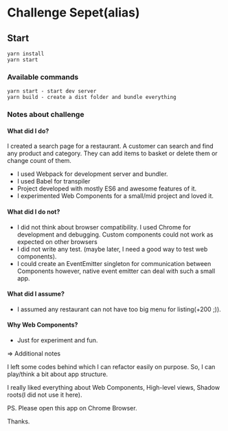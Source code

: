 # Challenge Sepet(alias)

## Start


```
yarn install
yarn start
```

### Available commands

```
yarn start - start dev server
yarn build - create a dist folder and bundle everything

```

### Notes about challenge

#### What did I do?
I created a search page for a restaurant.
A customer can search and find any product and category.
They can add items to basket or delete them or change count of them.

- I used Webpack for development server and bundler.
- I used Babel for transpiler
- Project developed with mostly ES6 and awesome features of it.
- I experimented Web Components for a small/mid project and loved it.

#### What did I do not?
- I did not think about browser compatibility. I used Chrome for development and debugging.
Custom components could not work as expected on other browsers
- I did not write any test. (maybe later, I need a good way to test web components).
- I could create an EventEmitter singleton for communication between Components
however, native event emitter can deal with such a small app.

#### What did I assume?

- I assumed any restaurant can not have too big menu for listing(+200 ;)).

#### Why Web Components?

- Just for experiment and fun.

=> Additional notes

I left some codes behind which I can refactor easily on purpose.
So, I can play/think a bit about app structure.

I really liked everything about Web Components, High-level views, Shadow roots(I did not use it here).

PS. Please open this app on Chrome Browser.

Thanks.
